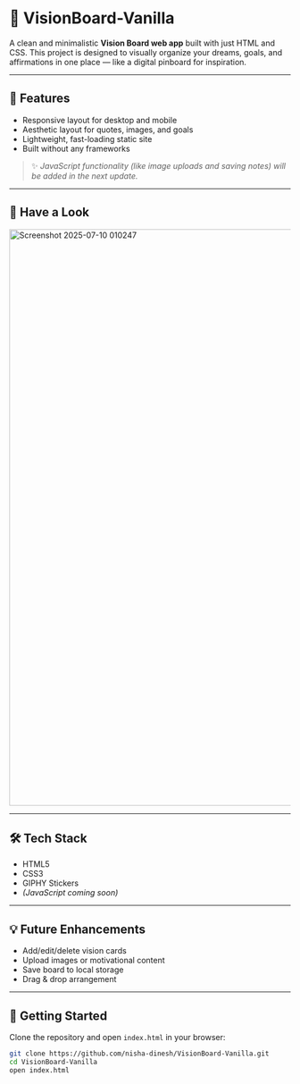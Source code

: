 # 🎯 VisionBoard-Vanilla

A clean and minimalistic **Vision Board web app** built with just HTML and CSS. This project is designed to visually organize your dreams, goals, and affirmations in one place — like a digital pinboard for inspiration.

---

## 📌 Features

- Responsive layout for desktop and mobile
- Aesthetic layout for quotes, images, and goals
- Lightweight, fast-loading static site
- Built without any frameworks

> ✨ *JavaScript functionality (like image uploads and saving notes) will be added in the next update.*

---

## 👀 Have a Look
<img width="1920" height="1032" alt="Screenshot 2025-07-10 010247" src="https://github.com/user-attachments/assets/7f369440-eee6-4980-a969-775058c94c23" />


---
## 🛠 Tech Stack

- HTML5  
- CSS3
- GIPHY Stickers  
- *(JavaScript coming soon)*

---

## 💡 Future Enhancements

- Add/edit/delete vision cards  
- Upload images or motivational content  
- Save board to local storage  
- Drag & drop arrangement  

---

## 🚀 Getting Started

Clone the repository and open `index.html` in your browser:

```bash
git clone https://github.com/nisha-dinesh/VisionBoard-Vanilla.git
cd VisionBoard-Vanilla
open index.html

